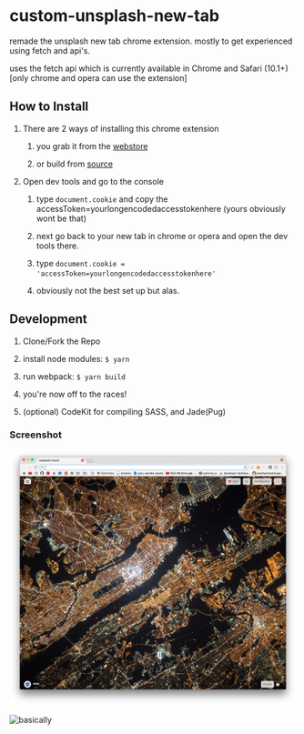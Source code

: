 # custom-unsplash-new-tab

remade the unsplash new tab chrome extension. mostly to get experienced using fetch and api's.

uses the fetch api which is currently available in Chrome and Safari (10.1+)[only chrome and opera can use the extension]

## How to Install
1. There are 2 ways of installing this chrome extension

    1. you grab it from the [webstore](https://chrome.google.com/webstore/detail/custom-unsplash-instant/jakkljefkjcncpdibfmogcbdhonbiplp)

    2. or build from [source](https://github.com/mcansh/unsplash-new-tab/releases/latest)

2. Open dev tools and go to the console
    1. type `document.cookie` and copy the accessToken=yourlongencodedaccesstokenhere (yours obviously wont be that)

    2. next go back to your new tab in chrome or opera and open the dev tools there.

    3. type `document.cookie = 'accessToken=yourlongencodedaccesstokenhere'`

    4. obviously not the best set up but alas.

## Development
1. Clone/Fork the Repo

2. install node modules: `$ yarn`

3. run webpack: `$ yarn build`

4. you're now off to the races!

5. (optional) CodeKit for compiling SASS, and Jade(Pug)

### Screenshot
![Screenshot](screenshot.jpg)

![basically](http://weknowmemes.com/wp-content/uploads/2013/11/i-made-this-comic.jpg)
